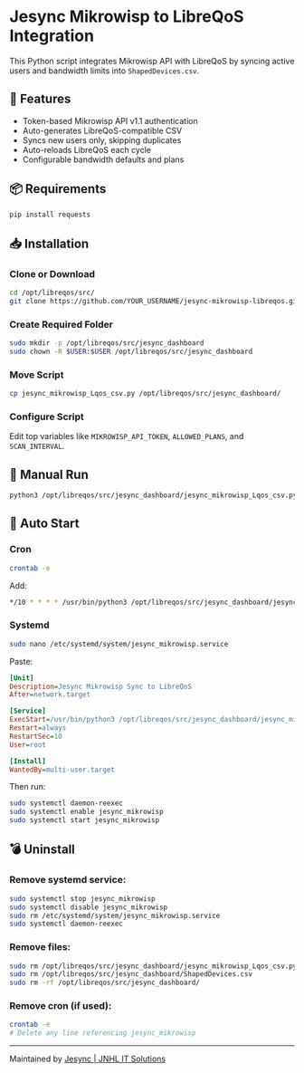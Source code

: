 # Jesync Mikrowisp to LibreQoS Integration

This Python script integrates Mikrowisp API with LibreQoS by syncing active users and bandwidth limits into `ShapedDevices.csv`.

## 🚀 Features
- Token-based Mikrowisp API v1.1 authentication
- Auto-generates LibreQoS-compatible CSV
- Syncs new users only, skipping duplicates
- Auto-reloads LibreQoS each cycle
- Configurable bandwidth defaults and plans

## 📦 Requirements
```bash
pip install requests
```

## 📥 Installation

### Clone or Download
```bash
cd /opt/libreqos/src/
git clone https://github.com/YOUR_USERNAME/jesync-mikrowisp-libreqos.git
```

### Create Required Folder
```bash
sudo mkdir -p /opt/libreqos/src/jesync_dashboard
sudo chown -R $USER:$USER /opt/libreqos/src/jesync_dashboard
```

### Move Script
```bash
cp jesync_mikrowisp_Lqos_csv.py /opt/libreqos/src/jesync_dashboard/
```

### Configure Script
Edit top variables like `MIKROWISP_API_TOKEN`, `ALLOWED_PLANS`, and `SCAN_INTERVAL`.

## 🧪 Manual Run
```bash
python3 /opt/libreqos/src/jesync_dashboard/jesync_mikrowisp_Lqos_csv.py
```

## 🔁 Auto Start

### Cron
```bash
crontab -e
```
Add:
```bash
*/10 * * * * /usr/bin/python3 /opt/libreqos/src/jesync_dashboard/jesync_mikrowisp_Lqos_csv.py >> /var/log/jesync_mikrowisp.log 2>&1
```

### Systemd
```bash
sudo nano /etc/systemd/system/jesync_mikrowisp.service
```

Paste:
```ini
[Unit]
Description=Jesync Mikrowisp Sync to LibreQoS
After=network.target

[Service]
ExecStart=/usr/bin/python3 /opt/libreqos/src/jesync_dashboard/jesync_mikrowisp_Lqos_csv.py
Restart=always
RestartSec=10
User=root

[Install]
WantedBy=multi-user.target
```

Then run:
```bash
sudo systemctl daemon-reexec
sudo systemctl enable jesync_mikrowisp
sudo systemctl start jesync_mikrowisp
```

## 💣 Uninstall

### Remove systemd service:
```bash
sudo systemctl stop jesync_mikrowisp
sudo systemctl disable jesync_mikrowisp
sudo rm /etc/systemd/system/jesync_mikrowisp.service
sudo systemctl daemon-reexec
```

### Remove files:
```bash
sudo rm /opt/libreqos/src/jesync_dashboard/jesync_mikrowisp_Lqos_csv.py
sudo rm /opt/libreqos/src/jesync_dashboard/ShapedDevices.csv
sudo rm -rf /opt/libreqos/src/jesync_dashboard/
```

### Remove cron (if used):
```bash
crontab -e
# Delete any line referencing jesync_mikrowisp
```

---

Maintained by [Jesync | JNHL IT Solutions](https://jesync.com)

